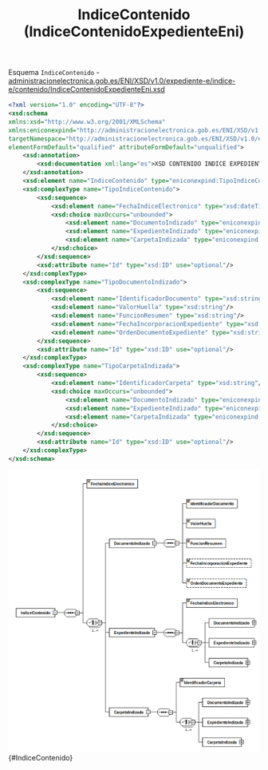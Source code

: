 ﻿---
title: IndiceContenido (IndiceContenidoExpedienteEni)
---

Esquema `IndiceContenido` - [administracionelectronica.gob.es/ENI/XSD/v1.0/expediente-e/indice-e/contenido/IndiceContenidoExpedienteEni.xsd](http://administracionelectronica.gob.es/ENI/XSD/v1.0/expediente-e/indice-e/contenido/IndiceContenidoExpedienteEni.xsd)

```xml
<?xml version="1.0" encoding="UTF-8"?>
<xsd:schema 
xmlns:xsd="http://www.w3.org/2001/XMLSchema" 
xmlns:eniconexpind="http://administracionelectronica.gob.es/ENI/XSD/v1.0/expediente-e/indice-e/contenido" 
targetNamespace="http://administracionelectronica.gob.es/ENI/XSD/v1.0/expediente-e/indice-e/contenido" 
elementFormDefault="qualified" attributeFormDefault="unqualified">
	<xsd:annotation>
		<xsd:documentation xml:lang="es">XSD CONTENIDO INDICE EXPEDIENTE ELECTRONICO ENI (v1.0)</xsd:documentation>
	</xsd:annotation>
	<xsd:element name="IndiceContenido" type="eniconexpind:TipoIndiceContenido"/>
	<xsd:complexType name="TipoIndiceContenido">
		<xsd:sequence>
			<xsd:element name="FechaIndiceElectronico" type="xsd:dateTime"/>
			<xsd:choice maxOccurs="unbounded">
				<xsd:element name="DocumentoIndizado" type="eniconexpind:TipoDocumentoIndizado"/>
				<xsd:element name="ExpedienteIndizado" type="eniconexpind:TipoIndiceContenido"/>
				<xsd:element name="CarpetaIndizada" type="eniconexpind:TipoCarpetaIndizada"/>
			</xsd:choice>
		</xsd:sequence>
		<xsd:attribute name="Id" type="xsd:ID" use="optional"/>
	</xsd:complexType>
	<xsd:complexType name="TipoDocumentoIndizado">
		<xsd:sequence>
			<xsd:element name="IdentificadorDocumento" type="xsd:string"/>
			<xsd:element name="ValorHuella" type="xsd:string"/>
			<xsd:element name="FuncionResumen" type="xsd:string"/>
			<xsd:element name="FechaIncorporacionExpediente" type="xsd:dateTime" minOccurs="0"/>
			<xsd:element name="OrdenDocumentoExpediente" type="xsd:string" minOccurs="0"/>
		</xsd:sequence>
		<xsd:attribute name="Id" type="xsd:ID" use="optional"/>
	</xsd:complexType>
	<xsd:complexType name="TipoCarpetaIndizada">
		<xsd:sequence>
			<xsd:element name="IdentificadorCarpeta" type="xsd:string"/>
			<xsd:choice maxOccurs="unbounded">
				<xsd:element name="DocumentoIndizado" type="eniconexpind:TipoDocumentoIndizado"/>
				<xsd:element name="ExpedienteIndizado" type="eniconexpind:TipoIndiceContenido"/>
				<xsd:element name="CarpetaIndizada" type="eniconexpind:TipoCarpetaIndizada"/>
			</xsd:choice>
		</xsd:sequence>
		<xsd:attribute name="Id" type="xsd:ID" use="optional"/>
	</xsd:complexType>
</xsd:schema>
```

![IndiceContenidoExpedienteEni](IndiceContenidoExpedienteEni/IndiceContenido.png){#IndiceContenido}
